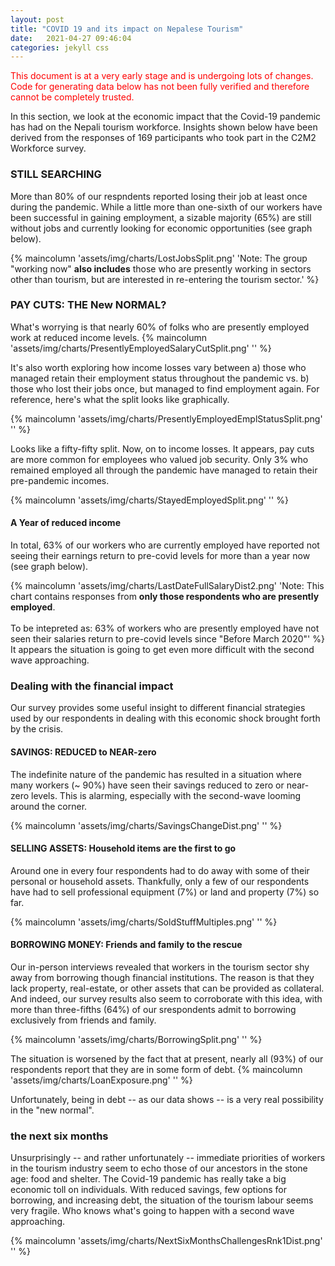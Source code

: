 ```yaml
---
layout: post
title: "COVID 19 and its impact on Nepalese Tourism"
date:   2021-04-27 09:46:04
categories: jekyll css
---
```


<span style="color:red;">This document is at a very early stage and is undergoing lots of changes. Code for generating data below has not been fully verified and therefore cannot be completely trusted.</span>

In this section, we look at the economic impact that the Covid-19 pandemic has had on the Nepali tourism workforce. Insights shown below have been derived from the responses of 169 participants who took part in the C2M2 Workforce survey.

### STILL SEARCHING
More than 80% of our respndents reported losing their job at least once during the pandemic. While a little more than one-sixth of our workers have been successful in gaining employment, a sizable majority (65%) are still without jobs and currently looking for economic opportunities (see graph below).

{% maincolumn 'assets/img/charts/LostJobsSplit.png' 'Note: The group "working now" **also includes** those who are presently working in sectors other than tourism, but are interested in re-entering the tourism sector.' %}

<!-- ### income > vocation

{% maincolumn 'assets/img/charts/PresentlyEmployedOccupationSplit.png' '' %} -->


### PAY CUTS: THE New NORMAL?



What's worrying is that nearly 60% of folks who are presently employed work at reduced income levels.
{% maincolumn 'assets/img/charts/PresentlyEmployedSalaryCutSplit.png' '' %}

It's also worth exploring how income losses vary between a) those who managed retain their employment status throughout the pandemic vs. b) those who lost their jobs once, but managed to find employment again. For reference, here's what the split looks like graphically. 

{% maincolumn 'assets/img/charts/PresentlyEmployedEmplStatusSplit.png' '' %}

Looks like a fifty-fifty split. Now, on to income losses. It appears, pay cuts are more common for employees who valued job security. Only 3% who remained employed all through the pandemic have managed to retain their pre-pandemic incomes. 

{% maincolumn 'assets/img/charts/StayedEmployedSplit.png' '' %}

#### A Year of reduced income
In total, 63% of our workers who are currently employed have reported not seeing their earnings return to pre-covid levels for more than a year now (see graph below).

{% maincolumn 'assets/img/charts/LastDateFullSalaryDist2.png' 'Note: This chart contains responses from **only those respondents who are presently employed**. <br/> <br/> To be intepreted as: 63% of workers who are presently employed have not seen their salaries return to pre-covid levels since "Before March 2020"' %} 
It appears the situation is going to get even more difficult with the second wave approaching.


### Dealing with the financial impact

Our survey provides some useful insight to different financial strategies used by our respondents in dealing with this economic shock brought forth by the crisis.


#### SAVINGS: REDUCED to NEAR-zero

The indefinite nature of the pandemic has resulted in a situation where many workers (~ 90%) have seen their savings reduced to zero or near-zero levels. This is alarming, especially with the second-wave looming around the corner. 

{% maincolumn 'assets/img/charts/SavingsChangeDist.png' '' %}



#### SELLING ASSETS: Household items are the first to go

Around one in every four respondents had to do away with some of their personal or household assets. Thankfully, only a few of our respondents have had to sell professional equipment (7%) or land and property (7%) so far.

{% maincolumn 'assets/img/charts/SoldStuffMultiples.png' '' %}


#### BORROWING MONEY: Friends and family to the rescue

Our in-person interviews revealed that workers in the tourism sector shy away from borrowing though financial institutions. The reason is that they lack property, real-estate, or other assets that can be provided as collateral. And indeed, our survey results also seem to corroborate with this idea, with more than three-fifths (64%) of our srespondents admit to borrowing exclusively from friends and family. 

{% maincolumn 'assets/img/charts/BorrowingSplit.png' '' %}

The situation is worsened by the fact that at present, nearly all (93%) of our respondents report that they are in some form of debt.
{% maincolumn 'assets/img/charts/LoanExposure.png' '' %}

Unfortunately, being in debt -- as our data shows -- is a very real possibility in the "new normal".


### the next six months

Unsurprisingly -- and rather unfortunately -- immediate priorities of workers in the tourism industry seem to echo those of our ancestors in the stone age: food and shelter. The Covid-19 pandemic has really take a big economic toll on individuals. With reduced savings, few options for borrowing, and increasing debt, the situation of the tourism labour seems very fragile. Who knows what's going to happen with a second wave approaching. 

{% maincolumn 'assets/img/charts/NextSixMonthsChallengesRnk1Dist.png' '' %}
<!-- {% maincolumn 'assets/img/charts/NextSixMonthsChallengesMultiples.png' '' %} -->
